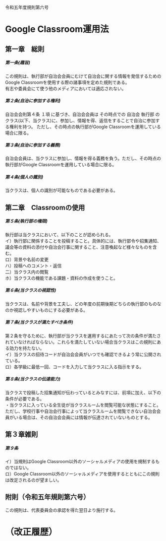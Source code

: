 
令和五年度規則第六号
# Google Classroom運用法

## 第一章　総則
##### 第一条(趣旨)
この規則は、執行部が自治会会員にむけて自治会に関する情報を発信するためのGoogle Classroomを使用する際の諸事項を定めた規則である。  
有志や委員会にて使う他のメディアにおいては適応されない。

<!--自治会員は自治会会員に、全自治会会員は自治会会員に-->

##### 第２条(自治に参加する権利)

自治会会則第４条
１項
に基づき、自治会会員は
その時点での
自治会
執行部
のクラス(以下、当クラス)に、参加し、情報を得、返信をすることで自治に参加する権利を持つ。
ただし、その時点の執行部がGoogle Classroomを運用している場合に限る。

##### 第３条(自治に参加する義務)
自治会会員は、当クラスに参加し、情報を得る義務を負う。ただし、その時点の執行部がGoogle Classroomを運用している場合に限る。


<!--　公文書の管理はその時代に適した管理方法をとるべきであり、執行部は時代の流れに合わせた本規則の改定を怠ってはならない。-->

##### 第４条(個人の識別)
当クラスは、個人の識別が可能なものである必要がある。





## 第二章　Classroomの使用
##### 第５条(執行部の権限)
執行部は当クラスにおいて、以下のことが認められる。  
イ）執行部に関係することを投稿すること。具体的には、執行部令や招集通知、議会等の資料の添付や自治会行事に関すること、注意喚起など様々なものを含む。  
ロ）背景や名前の変更  
ハ）投稿へのコメント・返信  
二）当クラス内の閲覧  
ホ）当クラスの機能である課題・資料の作成を使うこと。  


##### 第６条(当クラスの視認性)
当クラスは、名前や背景を工夫し、どの年度の前期後期どちらの執行部のものなのか視認しやすいものにする必要がある。  

##### 第７条(当クラスが満たすべき条件)
第２条を守るために、執行部が当クラスを運用するにあたって次の条件が満たされていなければならない。これらを満たしていない場合当クラスはこの規則にある効力を持たない。  
イ）当クラスの招待コードが自治会会員がいつでも確認できるよう常に公開されている。  
ロ）各学級に最低一回、コードを入力して当クラスに入る指示をする。  
<!--ハ）そのメディアに８割５分以上の生徒が入っていること。-->

##### 第８条(当クラスの伝達能力)
当クラスで投稿した招集通知が伝わっているとみなすには、前項に加え、以下の条件が必要である。  
・当クラスに入っている全生徒が当クラスルームを閲覧可能な状態にすること。ただし、学校行事や自治会行事によって当クラスルームを閲覧できない自治会会員がいる場合は、その自治会会員には情報が伝達されていないものとする。
<!--
例えば、Ⅰ年の宿泊研修中にした投稿は、Ⅱ・Ⅲ年生のみに伝達したという扱いになる。また、百粁徒歩の下見で学級会計や役員でない生徒がいない場合にした音祭のクラス委員への投稿は、クラス委員と下見の人に被りがなければ、該当者に伝わっているとみなせる。  

ロ）議事基本法に定められている会議の招集通知の場合は、議事基本法に基づき、前日の19時までに投稿したものであること。<!--７から19に-->


## 第３章雑則
##### 第９条
イ）当規則はGoogle Classroom以外のソーシャルメディアの使用を規制するものではない。  
ロ）Google Classroom以外のソーシャルメディアを使用するとともにこの規則は改定されるのが望ましい。  


## 附則（令和五年規則第六号）

この規則は、代表委員会の承認を得た翌日より施行する。


# （改正履歴）


<!-- ##### 第５条(権限の期間)
執行部となった瞬間から第四条の権限を持ち、執行部ではなくなった瞬間にその権限を失う。  （いらない）

##### 第３条(生徒指導部の存在)
イ）メディアには生徒指導部の先生を教師として入れる必要がある。  
ロ）生徒指導部はメディアの作成・削除をする権限を持つ。また、当規則における執行部のもつ権利は全て生徒指導部も持つ。ただし、自治の観点から、生徒指導部の先生がメディアを使用することは本来ふさわしいことではないため、執行部が代わりに行うことが望ましい。  \*ここはいらないかも*\
-->
